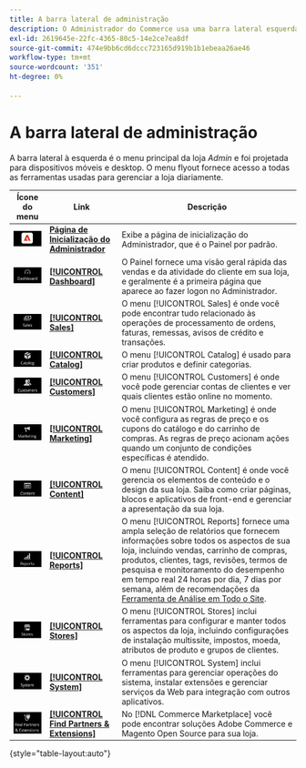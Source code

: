 ```yaml
---
title: A barra lateral de administração
description: O Administrador do Commerce usa uma barra lateral esquerda para acessar o menu principal. Os comerciantes podem acessar todas as ferramentas de Admin necessárias para configurar e gerenciar sua loja.
exl-id: 2619645e-22fc-4365-80c5-14e2ce7ea8df
source-git-commit: 474e9bb6cd6dccc723165d919b1b1ebeaa26ae46
workflow-type: tm+mt
source-wordcount: '351'
ht-degree: 0%

---
```


# A barra lateral de administração

A barra lateral à esquerda é o menu principal da loja _Admin_ e foi projetada para dispositivos móveis e desktop. O menu flyout fornece acesso a todas as ferramentas usadas para gerenciar a loja diariamente.

| Ícone do menu | Link | Descrição |
| --------- | ---- | ----------- |
| ![Ícone da barra lateral do administrador](./assets/icon-admin-sidebar-logo.png) | **[Página de Inicialização do Administrador](../configuration-reference/advanced/admin.md)** | Exibe a página de inicialização do Administrador, que é o Painel por padrão. |
| ![Menu do painel](./assets/icon-admin-sidebar-dashboard.png) | **[[!UICONTROL Dashboard]](admin-dashboard.md)** | O Painel fornece uma visão geral rápida das vendas e da atividade do cliente em sua loja, e geralmente é a primeira página que aparece ao fazer logon no Administrador. |
| ![Menu Vendas](./assets/icon-admin-sidebar-sales.png) | **[[!UICONTROL Sales]](../stores-purchase/sales-menu.md)** | O menu [!UICONTROL Sales] é onde você pode encontrar tudo relacionado às operações de processamento de ordens, faturas, remessas, avisos de crédito e transações. |
| ![Menu Catálogo](./assets/icon-admin-sidebar-catalog.png) | **[[!UICONTROL Catalog]](../catalog/catalog-menu.md)** | O menu [!UICONTROL Catalog] é usado para criar produtos e definir categorias. |
| ![Menu Clientes](./assets/icon-admin-sidebar-customers.png) | **[[!UICONTROL Customers]](../customers/customers-introduction.md)** | O menu [!UICONTROL Customers] é onde você pode gerenciar contas de clientes e ver quais clientes estão online no momento. |
| ![Menu Marketing](./assets/icon-admin-sidebar-marketing.png) | **[[!UICONTROL Marketing]](../merchandising-promotions/marketing-menu.md)** | O menu [!UICONTROL Marketing] é onde você configura as regras de preço e os cupons do catálogo e do carrinho de compras. As regras de preço acionam ações quando um conjunto de condições específicas é atendido. |
| ![Menu Conteúdo](./assets/icon-admin-sidebar-content.png) | **[[!UICONTROL Content]](../content-design/content-menu.md)** | O menu [!UICONTROL Content] é onde você gerencia os elementos de conteúdo e o design da sua loja. Saiba como criar páginas, blocos e aplicativos de front-end e gerenciar a apresentação da sua loja. |
| ![Menu Relatórios](./assets/icon-admin-sidebar-reports.png) | **[[!UICONTROL Reports]](reports-menu.md)** | O menu [!UICONTROL Reports] fornece uma ampla seleção de relatórios que fornecem informações sobre todos os aspectos de sua loja, incluindo vendas, carrinho de compras, produtos, clientes, tags, revisões, termos de pesquisa e monitoramento do desempenho em tempo real 24 horas por dia, 7 dias por semana, além de recomendações da [Ferramenta de Análise em Todo o Site](https://experienceleague.adobe.com/en/docs/commerce-operations/tools/site-wide-analysis-tool/intro). |
| ![Menu Lojas](./assets/icon-admin-sidebar-stores.png) | **[[!UICONTROL Stores]](../stores-purchase/stores-menu.md)** | O menu [!UICONTROL Stores] inclui ferramentas para configurar e manter todos os aspectos da loja, incluindo configurações de instalação multissite, impostos, moeda, atributos de produto e grupos de clientes. |
| ![Menu do sistema](./assets/icon-admin-sidebar-system.png) | **[[!UICONTROL System]](../systems/system-menu.md)** | O menu [!UICONTROL System] inclui ferramentas para gerenciar operações do sistema, instalar extensões e gerenciar serviços da Web para integração com outros aplicativos. |
| ![Localizar extensões](./assets/icon-admin-sidebar-extensions.png) | **[[!UICONTROL Find Partners & Extensions]](commerce-marketplace.md)** | No [!DNL Commerce Marketplace] você pode encontrar soluções Adobe Commerce e Magento Open Source para sua loja. |

{style="table-layout:auto"}
